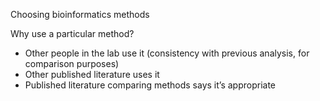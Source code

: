 Choosing bioinformatics methods 

Why use a particular method? 
- Other people in the lab use it (consistency with previous analysis, for comparison purposes) 
- Other published literature uses it 
- Published literature comparing methods says it’s appropriate 
